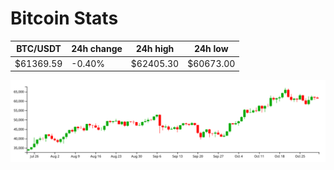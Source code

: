# Bitcoin Stats

BTC/USDT|24h change|24h high|24h low|
|---|---|---|---|
|$61369.59|-0.40%|$62405.30|$60673.00|

<img src="./chart.svg">
